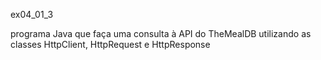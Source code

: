 ex04_01_3

programa Java que faça uma consulta à API do TheMealDB utilizando as classes HttpClient, HttpRequest e HttpResponse
